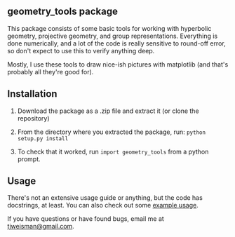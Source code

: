 geometry_tools package
----------------------

This package consists of some basic tools for working with hyperbolic
geometry, projective geometry, and group representations. Everything is done
numerically, and a lot of the code is really sensitive to round-off error, so
don't expect to use this to verify anything deep.

Mostly, I use these tools to draw nice-ish pictures with matplotlib (and
that's probably all they're good for).

## Installation

1. Download the package as a .zip file and extract it (or clone the repository)

2. From the directory where you extracted the package, run:
` python setup.py install `

3. To check that it worked, run `import geometry_tools` from a python prompt.

## Usage

There's not an extensive usage guide or anything, but the code has docstrings,
at least. You can also check out some [example
usage](https://web.ma.utexas.edu/users/weisman/geometry_tools_usage.html).

If you have questions or have found bugs, email me at
[tjweisman@gmail.com](mailto:tjweisman@gmail.com).